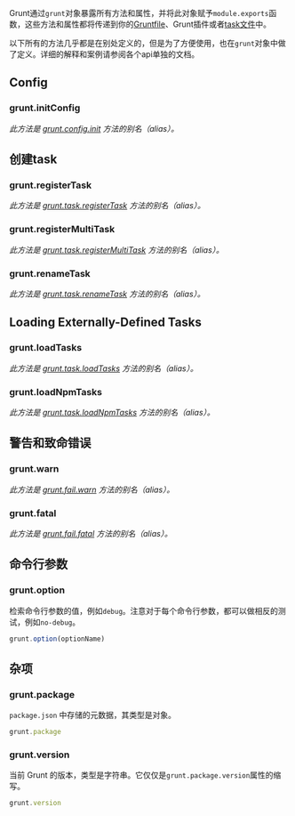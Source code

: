 
Grunt通过`grunt`对象暴露所有方法和属性，并将此对象赋予`module.exports`函数，这些方法和属性都将传递到你的[Gruntfile](getting-started)、Grunt插件或者[task文件](creating-tasks)中。

以下所有的方法几乎都是在别处定义的，但是为了方便使用，也在`grunt`对象中做了定义。详细的解释和案例请参阅各个api单独的文档。

## Config

### grunt.initConfig
_此方法是 [grunt.config.init](grunt.config#grunt.config.init) 方法的别名（alias）。_


## 创建task

### grunt.registerTask
_此方法是 [grunt.task.registerTask](grunt.task#grunt.task.registerTask) 方法的别名（alias）。_

### grunt.registerMultiTask
_此方法是 [grunt.task.registerMultiTask](grunt.task#grunt.task.registerMultiTask) 方法的别名（alias）。_

### grunt.renameTask
_此方法是 [grunt.task.renameTask](grunt.task#grunt.task.renameTask) 方法的别名（alias）。_

## Loading Externally-Defined Tasks

### grunt.loadTasks
_此方法是 [grunt.task.loadTasks](grunt.task#grunt.task.loadTasks) 方法的别名（alias）。_

### grunt.loadNpmTasks
_此方法是 [grunt.task.loadNpmTasks](grunt.task#grunt.task.loadNpmTasks) 方法的别名（alias）。_


## 警告和致命错误

### grunt.warn
_此方法是 [grunt.fail.warn](grunt.fail#grunt.fail.warn) 方法的别名（alias）。_

### grunt.fatal
_此方法是 [grunt.fail.fatal](grunt.fail#grunt.fail.fatal) 方法的别名（alias）。_


## 命令行参数

### grunt.option
检索命令行参数的值，例如`debug`。注意对于每个命令行参数，都可以做相反的测试，例如`no-debug`。

```js
grunt.option(optionName)
```

## 杂项

### grunt.package
`package.json` 中存储的元数据，其类型是对象。

```js
grunt.package
```

### grunt.version
当前 Grunt 的版本，类型是字符串。它仅仅是`grunt.package.version`属性的缩写。

```js
grunt.version
```

